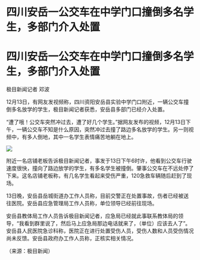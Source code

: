 # 四川安岳一公交车在中学门口撞倒多名学生，多部门介入处置

# 四川安岳一公交车在中学门口撞倒多名学生，多部门介入处置

极目新闻记者 邓波

12月13日，有网友发视频称，四川资阳安岳县实验中学门口附近，一辆公交车撞倒多名放学的学生，极目新闻记者获悉，安岳县多部门已经介入处置。

“遭了哦！公交车突然冲过去，遭了好几个学生。”据网友发布的视频，12月13日下午，一辆公交车不知是什么原因，突然冲过去撞了路边多名放学的学生。另一则视频中，有多人倒地，其中一名学生表情痛苦地躺在地上。

![](https://inews.gtimg.com/om_bt/OAX9BxjAouv-D8cWn_Kasgk1KlLWxcNTmi17WdNf2bDRQAA/1000)

附近一名店铺老板告诉极目新闻记者，事发于13日下午6时许，他看到公交车行驶速度很快，撞向了路边放学的学生，有多名学生被撞倒。肇事公交车在不远处停了下来。这名店铺老板称，有几名学生看起来受伤严重，120急救车辆随后赶到了现场。

13日晚，安岳县岳城街道办工作人员称，目前交警正在处置事故，伤者已经被送往医院。安岳县应急管理局工作人员称，单位领导已经前往现场。

安岳县教体局工作人员告诉极目新闻记者，应急局已经就此事联系教体局的领导，“我看到群里说了，然后马上应急局那边电话就来了，（单位）应该去人了”。安岳县人民医院急诊科称，医院正在进行处置受伤人员，受伤人数和人员受伤情况尚未反馈。安岳县政府办工作人员称，正核实相关情况。

（来源：极目新闻）

